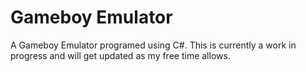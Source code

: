 # Gameboy Emulator

A Gameboy Emulator programed using C#. This is currently a work in progress and will get updated as my free time allows.